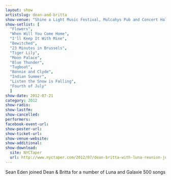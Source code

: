 ```yaml
---
layout: show
artistslug: dean-and-britta
show-venue: "Shine a Light Music Festival, Mulcahys Pub and Concert Hall Wantagh, NY, USA"
show-setlist: [
  "Flowers",
  "When Will You Come Home",
  "I'll Keep It With Mine",
  "Bewitched",
  "23 Minutes in Brussels",
  "Tiger Lily",
  "Moon Palace",
  "Blue Thunder",
  "Tugboat",
  "Bonnie and Clyde",
  "Indian Summer",
  "Listen the Snow is Falling",
  "Fourth of July"
  ]
show-date: 2012-07-21
category: 2012
show-radio: 
show-lastfm: 
show-cancelled: 
performers: 
facebook-event-url: 
show-poster-url: 
show-ticket-url: 
show-venue-website: 
show-additional: 
show-download: 
  site: NYCTaper
  url: http://www.nyctaper.com/2012/07/dean-britta-with-luna-reunion-july-21-2012-mulcahys-wantagh-ny-flac-and-mp3-downloads-streaming-songs/
---
```


Sean Eden joined Dean & Britta for a number of Luna and Galaxie 500 songs